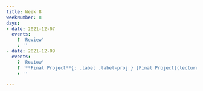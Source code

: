 ```yaml
---
title: Week 8
weekNumber: 8
days:
- date: 2021-12-07
  events:
    ? 'Review'
    : ''
- date: 2021-12-09
  events:
    ? 'Review'
    ? '**Final Project**{: .label .label-proj } [Final Project](lecture/lec27)'
    : ''

---
```

